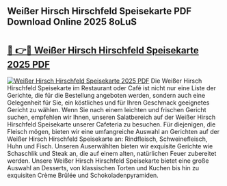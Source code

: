## Weißer Hirsch Hirschfeld Speisekarte PDF Download Online 2025 8oLuS

# <h2><a href="http://gc7hkj7.nevu.top/?p=Wei%c3%9fer+Hirsch+Hirschfeld+Speisekarte">🔗 👉🔴 Weißer Hirsch Hirschfeld Speisekarte 2025 PDF</a></h2>

[![Weißer Hirsch Hirschfeld Speisekarte 2025 PDF](https://i.imgur.com/dBaPXMq.png)](http://gc7hkj7.nevu.top/?p=Wei%c3%9fer+Hirsch+Hirschfeld+Speisekarte)
Die Weißer Hirsch Hirschfeld Speisekarte im Restaurant oder Café ist nicht nur eine Liste der Gerichte, die für die Bestellung angeboten werden, sondern auch eine Gelegenheit für Sie, ein köstliches und für Ihren Geschmack geeignetes Gericht zu wählen. Wenn Sie nach einem leichten und frischen Gericht suchen, empfehlen wir Ihnen, unseren Salatbereich auf der Weißer Hirsch Hirschfeld Speisekarte unserer Cafeteria zu besuchen. Für diejenigen, die Fleisch mögen, bieten wir eine umfangreiche Auswahl an Gerichten auf der Weißer Hirsch Hirschfeld Speisekarte an: Rindfleisch, Schweinefleisch, Huhn und Fisch. Unseren Auserwählten bieten wir exquisite Gerichte wie Schaschlik und Steak an, die auf einem alten, natürlichen Feuer zubereitet werden. Unsere Weißer Hirsch Hirschfeld Speisekarte bietet eine große Auswahl an Desserts, von klassischen Torten und Kuchen bis hin zu exquisiten Crème Brûlée und Schokoladenpyramiden.
